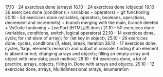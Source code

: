 17.10 - 24 exercices done (arrays)
18.10 - 24 exercices done (objects)
19.10 - 36 exercices done (conditions + variables + operators) + git functioning 
20.10 - 54 exercices done (variables, operators, booleans, operations, decrement and increments) + branch merging with the main, branch deleted + VsCode funtioning + LivePort (HTML/JS docs)
21.10 - 50 exercices done (variables, conditions, switch, logical operators)
22.10 - 14 exercices done, cycle; for (let elem of array); for (let key in object);
25.10 - 26 exercices done. cycles, conditions (if, else), break, iteration
26.10 - 17 exercices done, cycles, flags, elements research and output in console; finding if an element is absent or not; changing arrays and objects; filling an empty array and object with new data; push method;
28.10 - 64 exercices done, a lot of practice, arrays, objects, filling in. Done with arrays and objects.
29.10 - 12 exercices done, arrays, Multidimensional arrays, enumeration